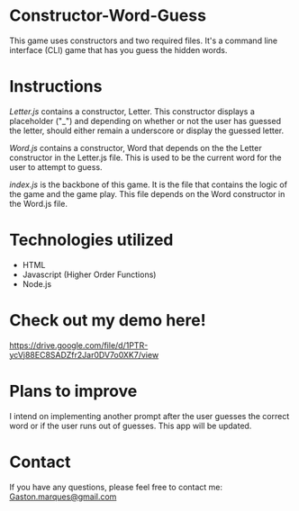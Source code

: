 # Constructor-Word-Guess

This game uses constructors and two required files. It's a command line interface (CLI) game that has you guess the hidden words.

# Instructions

*Letter.js* contains a constructor, Letter. This constructor displays a placeholder ("_") and depending on whether or not the user has guessed the letter, should either remain a underscore or display the guessed letter.

*Word.js* contains a constructor, Word that depends on the the Letter constructor in the Letter.js file. This is used to be the current word for the user to attempt to guess.

*index.js* is the backbone of this game. It is the file that contains the logic of the game and the game play. This file depends on the Word constructor in the Word.js file.

# Technologies utilized

- HTML
- Javascript (Higher Order Functions)
- Node.js

# Check out my demo here! 
https://drive.google.com/file/d/1PTR-ycVj88EC8SADZfr2Jar0DV7o0XK7/view  

# Plans to improve

I intend on implementing another prompt after the user guesses the correct word or if the user runs out of guesses. This app will be updated.

# Contact
If you have any questions, please feel free to contact me: Gaston.marques@gmail.com



